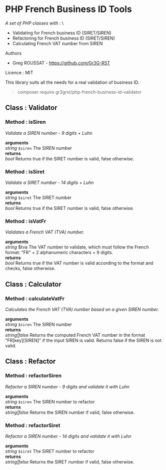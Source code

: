 # PHP French Business ID Tools #

*A set of PHP classes with* : \
- Validating for French business ID (SIRET/SIREN)
- Refactoring for French business ID (SIRET/SIREN)
- Calculating French VAT number from SIREN

Authors
- Greg ROUSSAT - https://github.com/Gr3G-RST

Licence : MIT

This library suits all the needs for a real validation of business ID. 

> composer require gr3grst/php-french-business-id-validator


## Class : Validator

### Method : isSiren
*Validate a SIREN number - 9 digits + Luhn*

**arguments**\
*string* `$siren` The SIREN number \
**returns**\
*bool* Returns true if the SIRET number is valid, false otherwise. 

### Method : isSiret
*Validate a SIRET number - 14 digits + Luhn*

**arguments**\
*string* `$siret` The SIRET number \
**returns**\
*bool* Returns true if the SIRET number is valid, false otherwise.

### Method : isVatFr
*Validates a French VAT (TVA) number.*

**arguments**\
*string* $tva The VAT number to validate, which must follow the French format: "FR" + 2 alphanumeric characters + 9 digits. \
**returns**\
*bool* Returns true if the VAT number is valid according to the format and checks, false otherwise.

## Class : Calculator

### Method : calculateVatFr
*Calculates the French VAT (TVA) number based on a given SIREN number.* 

**arguments**\
*string* `$siren` The SIREN number \
**returns**\
*string|false* Returns the computed French VAT number in the format "FR[key][SIREN]" if the input SIREN is valid. Returns false if the SIREN is not valid.

## Class : Refactor

### Method : refactorSiren
*Refactor a SIREN number - 9 digits and validate it with Luhn*

**arguments**\
*string* `$siren` The SIREN number to refactor \
**returns**\
*string|false* Returns the SIREN number if valid, false otherwise.

### Method : refactorSiret
*Refactor a SIREN number - 14 digits and validate it with Luhn*

**arguments**\
*string* `$siret` The SIRET number to refactor \
**returns**\
*string|false* Returns the SIRET number if valid, false otherwise.


